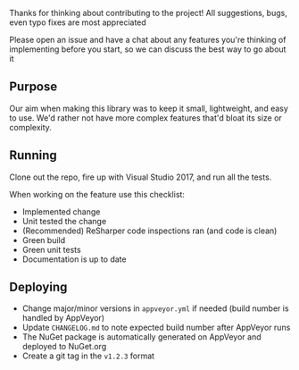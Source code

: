 Thanks for thinking about contributing to the project! All suggestions, bugs, even typo fixes are most appreciated

Please open an issue and have a chat about any features you're thinking of implementing before you start,
so we can discuss the best way to go about it

## Purpose

Our aim when making this library was to keep it small, lightweight, and easy to use. We'd rather not 
have more complex features that'd bloat its size or complexity.

## Running

Clone out the repo, fire up with Visual Studio 2017, and run all the tests.

When working on the feature use this checklist:
* Implemented change
* Unit tested the change
* (Recommended) ReSharper code inspections ran (and code is clean)
* Green build
* Green unit tests
* Documentation is up to date

## Deploying

* Change major/minor versions in `appveyor.yml` if needed (build number is handled by AppVeyor)
* Update `CHANGELOG.md` to note expected build number after AppVeyor runs
* The NuGet package is automatically generated on AppVeyor and deployed to NuGet.org
* Create a git tag in the `v1.2.3` format